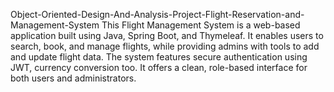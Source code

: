 Object-Oriented-Design-And-Analysis-Project-Flight-Reservation-and-Management-System
This Flight Management System is a web-based application built using Java, Spring Boot, and Thymeleaf. It enables users to search, book, and manage flights, while providing admins with tools to add and update flight data. The system features secure authentication using JWT, currency conversion too. It offers a clean, role-based interface for both users and administrators.
